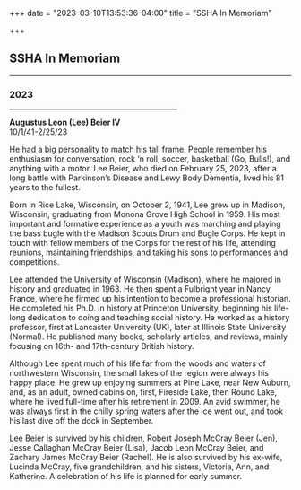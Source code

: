 +++
date = "2023-03-10T13:53:36-04:00"
title = "SSHA In Memoriam"

+++

## SSHA In Memoriam  
----
### 2023

<hr width=300; align=left>  

**Augustus Leon (Lee) Beier IV**    
10/1/41-2/25/23  

He had a big personality to match his tall frame. People remember his enthusiasm for conversation, rock ‘n roll, soccer, basketball (Go, Bulls!), and anything with a motor. Lee Beier, who died on February 25, 2023, after a long battle with Parkinson’s Disease and Lewy Body Dementia, lived his 81 years to the fullest.  

Born in Rice Lake, Wisconsin, on October 2, 1941, Lee grew up in Madison, Wisconsin, graduating from Monona Grove High School in 1959. His most important and formative experience as a youth was marching and playing the bass bugle with the Madison Scouts Drum and Bugle Corps. He kept in touch with fellow members of the Corps for the rest of his life, attending reunions, maintaining friendships, and taking his sons to performances and competitions.  

Lee attended the University of Wisconsin (Madison), where he majored in history and graduated in 1963. He then spent a Fulbright year in Nancy, France, where he firmed up his intention to become a professional historian. He completed his Ph.D. in history at Princeton University, beginning his life-long dedication to doing and teaching social history. He worked as a history professor, first at Lancaster University (UK), later at Illinois State University (Normal). He published many books, scholarly articles, and reviews, mainly focusing on 16th- and 17th-century British history.  

Although Lee spent much of his life far from the woods and waters of northwestern Wisconsin, the small lakes of the region were always his happy place. He grew up enjoying summers at Pine Lake, near New Auburn, and, as an adult, owned cabins on, first, Fireside Lake, then Round Lake, where he lived full-time after his retirement in 2009. An avid swimmer, he was always first in the chilly spring waters after the ice went out, and took his last dive off the dock in September.  

Lee Beier is survived by his children, Robert Joseph McCray Beier (Jen), Jesse Callaghan McCray Beier (Lisa), Jacob Leon McCray Beier, and Zachary James McCray Beier (Rachel). He is also survived by his ex-wife, Lucinda McCray, five grandchildren, and his sisters, Victoria, Ann, and Katherine. A celebration of his life is planned for early summer.  